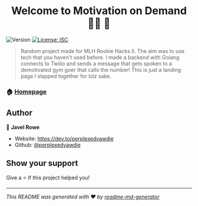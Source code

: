 <h1 align="center">Welcome to Motivation on Demand 🏋️‍♀️ 👋</h1>
<p>
  <img alt="Version" src="https://img.shields.io/badge/version-1.0.0-blue.svg?cacheSeconds=2592000" />
  <a href="#" target="_blank">
    <img alt="License: ISC" src="https://img.shields.io/badge/License-ISC-yellow.svg" />
  </a>
</p>

> Random project made for MLH Rookie Hacks II. The aim was to use tech that you haven't used before. I made a backend with Golang connects to Twilio and sends a message that gets spoken to a demotivated gym goer that calls the number! This is just a landing page I slapped together for lolz sake.

### 🏠 [Homepage](https://motivate.pages.dev/)

## Author

👤 **Javel Rowe**

* Website: https://dev.to/perplexedyawdie
* Github: [@perplexedyawdie](https://github.com/perplexedyawdie)

## Show your support

Give a ⭐️ if this project helped you!

***
_This README was generated with ❤️ by [readme-md-generator](https://github.com/kefranabg/readme-md-generator)_
